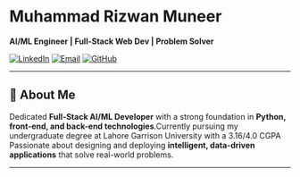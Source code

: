# Muhammad Rizwan Muneer

**AI/ML Engineer | Full-Stack Web Dev | Problem Solver**

[![LinkedIn](https://img.shields.io/badge/LinkedIn-blue?style=for-the-badge&logo=linkedin)](https://www.linkedin.com/in/muhammad-rizwan-muneer-770b442a5)
[![Email](https://img.shields.io/badge/Email-D14836?style=for-the-badge&logo=gmail&logoColor=white)](mailto:fa22-bscs-008@lgu.edu.pk)
[![GitHub](https://img.shields.io/badge/GitHub-000?style=for-the-badge&logo=github)](https://github.com/YourGitHubUsername)


---

## 👋 About Me  

Dedicated **Full-Stack AI/ML Developer** with a strong foundation in **Python, front-end, and back-end technologies**.Currently pursuing my undergraduate degree at Lahore Garrison University with a 3.16/4.0 CGPA 
Passionate about designing and deploying **intelligent, data-driven applications** that solve real-world problems.

---

